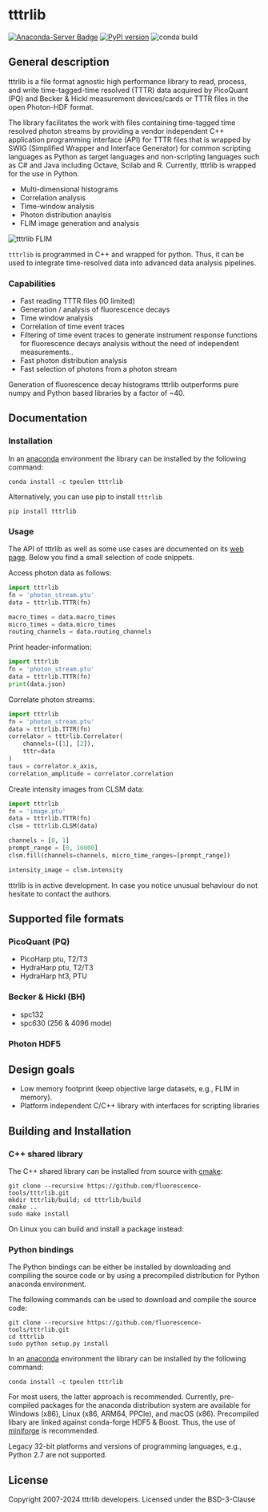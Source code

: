 # tttrlib
[![Anaconda-Server Badge](https://anaconda.org/tpeulen/tttrlib/badges/version.svg)](https://anaconda.org/tpeulen/tttrlib)
[![PyPI version](https://badge.fury.io/py/tttrlib.svg)](https://pypi.org/project/tttrlib/)
![conda build](https://github.com/fluorescence-tools/tttrlib/actions/workflows/conda-build.yml/badge.svg)


## General description
tttrlib is a file format agnostic high performance library to
read, process, and write time-tagged-time resolved (TTTR) data acquired by
PicoQuant (PQ) and Becker & Hickl measurement devices/cards or TTTR
files in the open Photon-HDF format.

The library facilitates the work with files containing
time-tagged time resolved photon streams by providing
a vendor independent C++ application programming interface (API)
for TTTR files that is wrapped by SWIG (Simplified Wrapper and Interface
Generator) for common scripting languages as Python as target languages
and non-scripting languages such as C# and Java including Octave,
Scilab and R. Currently, tttrlib is wrapped for the use in Python.

* Multi-dimensional histograms
* Correlation analysis
* Time-window analysis
* Photon distribution anaylsis
* FLIM image generation and analysis

![tttrlib FLIM][3]

`tttrlib` is programmed in C++ and wrapped for python. Thus, it can be used to integrate time-resolved data into 
advanced data analysis pipelines.

### Capabilities

* Fast reading TTTR files (IO limited)
* Generation / analysis of fluorescence decays
* Time window analysis
* Correlation of time event traces
* Filtering of time event traces to generate instrument response functions for fluorescence decays analysis without the need of independent measurements..
* Fast photon distribution analysis
* Fast selection of photons from a photon stream

Generation of fluorescence decay histograms tttrlib outperforms pure numpy and Python based
libraries by a factor of ~40.

## Documentation

### Installation
In an [anaconda](https://www.anaconda.com/) environment the library can
be installed by the following command:

```console
conda install -c tpeulen tttrlib
```

Alternatively, you can use pip to install `tttrlib`

```console
pip install tttrlib
```

### Usage
The API of tttrlib as well as some use cases are documented on its [web page](https://docs.peulen.xyz/tttrlib).
Below you find a small selection of code snippets.

Access photon data as follows:
```python
import tttrlib
fn = 'photon_stream.ptu'
data = tttrlib.TTTR(fn)

macro_times = data.macro_times
micro_times = data.micro_times
routing_channels = data.routing_channels
```

Print header-information:
```python
import tttrlib
fn = 'photon_stream.ptu'
data = tttrlib.TTTR(fn)
print(data.json)
```

Correlate photon streams:
```python
import tttrlib
fn = 'photon_stream.ptu'
data = tttrlib.TTTR(fn)
correlator = tttrlib.Correlator(
    channels=([1], [2]),
    tttr=data
)
taus = correlator.x_axis,
correlation_amplitude = correlator.correlation
```

Create intensity images from CLSM data:
```python
import tttrlib
fn = 'image.ptu'
data = tttrlib.TTTR(fn)
clsm = tttrlib.CLSM(data)

channels = [0, 1]
prompt_range = [0, 16000]
clsm.fill(channels=channels, micro_time_ranges=[prompt_range])

intensity_image = clsm.intensity
```

tttrlib is in active development. In case you notice unusual behaviour do not
hesitate to contact the authors.

## Supported file formats

### PicoQuant (PQ)
* PicoHarp ptu, T2/T3
* HydraHarp ptu, T2/T3
* HydraHarp ht3, PTU

### Becker & Hickl (BH)
* spc132
* spc630 (256 & 4096 mode)

### Photon HDF5

## Design goals
* Low memory footprint (keep objective large datasets, e.g., FLIM in memory).
* Platform independent C/C++ library with interfaces for scripting libraries

## Building and Installation

### C++ shared library

The C++ shared library can be installed from source with [cmake](https://cmake.org/):

```console
git clone --recursive https://github.com/fluorescence-tools/tttrlib.git
mkdir tttrlib/build; cd tttrlib/build
cmake ..
sudo make install
```

On Linux you can build and install a package instead:

### Python bindings

The Python bindings can be either be installed by downloading and compiling the source code or by using a
precompiled distribution for Python anaconda environment.

The following commands can be used to download and compile the source code:

```console
git clone --recursive https://github.com/fluorescence-tools/tttrlib.git
cd tttrlib
sudo python setup.py install
```

In an [anaconda](https://www.anaconda.com/) environment the library can
be installed by the following command:

```console
conda install -c tpeulen tttrlib
```

For most users, the latter approach is recommended. Currently, pre-compiled
packages for the anaconda distribution system are available for Windows (x86),
Linux (x86, ARM64, PPCle), and macOS (x86). Precompiled libary are linked against 
conda-forge HDF5 & Boost. Thus, the use of [miniforge](https://github.com/conda-forge/miniforge) 
is recommended.

Legacy 32-bit platforms and versions of programming languages, e.g., Python 2.7
are not supported.

## License

Copyright 2007-2024 tttrlib developers.
Licensed under the BSD-3-Clause

[3]: https://github.com/fluorescence-tools/tttrlib/doc/logos/mashup.png "tttrlib FLIM"
